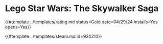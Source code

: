# Lego Star Wars: The Skywalker Saga
<!-- script:Aliases [
    "Lego Star Wars The Skywalker Saga"
] -->

{{#template ../templates/rating.md status=Gold date=04/29/24 installs=Yes opens=Yes}}

{{#template ../templates/steam.md id=920210}}